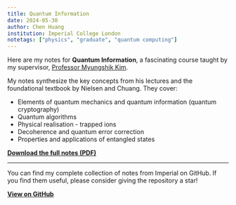 ```yaml
---
title: Quantum Information
date: 2024-05-30
author: Chen Huang
institution: Imperial College London
notetags: ["physics", "graduate", "quantum computing"]
---
```


Here are my notes for **Quantum Information**, a fascinating course taught by my supervisor, [Professor Myungshik Kim](https://www.imperial.ac.uk/people/m.kim).

My notes synthesize the key concepts from his lectures and the foundational textbook by Nielsen and Chuang. They cover:

- Elements of quantum mechanics and quantum information (quantum cryptography)
- Quantum algorithms
- Physical realisation - trapped ions
- Decoherence and quantum error correction
- Properties and applications of entangled states

[**Download the full notes (PDF)**](quantum-information/pdf/quantum-information.pdf)

---

You can find my complete collection of notes from Imperial on GitHub. If you find them useful, please consider giving the repository a star!

[**View on GitHub**](https://github.com/chenx820/imperial-course-notes)
